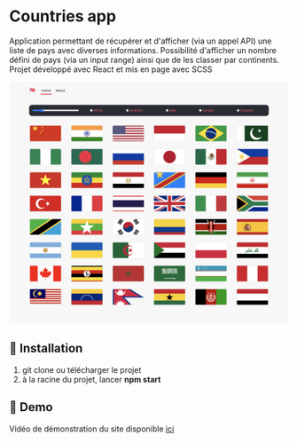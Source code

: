 # Countries app

Application permettant de récupérer et d'afficher (via un appel API) une liste de pays avec diverses informations. 
Possibilité d'afficher un nombre défini de pays (via un input range) ainsi que de les classer par continents.
Projet développé avec React et mis en page avec SCSS 

![Screenshot](screenshot.png)

## 🚀 Installation

1. git clone ou télécharger le projet
2. à la racine du projet, lancer **npm start** 


## 💫 Demo

Vidéo de démonstration du site disponible [ici](https://drive.google.com/file/d/1CgASOopJozOfaHEMDn0A0qFuaH1kZ6Lc)
